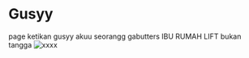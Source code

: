 # Gusyy
page ketikan gusyy
akuu seorangg gabutters IBU RUMAH LIFT bukan tangga
![xxxx](https://github.com/user-attachments/assets/a44c5dd5-470f-447c-acd8-d882feae5484)
